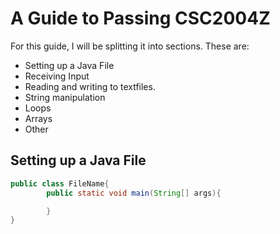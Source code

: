 # A Guide to Passing CSC2004Z

For this guide, I will be splitting it into sections. These are:

* Setting up a Java File
* Receiving Input
* Reading and writing to textfiles.
* String manipulation
* Loops
* Arrays
* Other

## Setting up a Java File
```java
public class FileName{
		public static void main(String[] args){

		}
}
```
